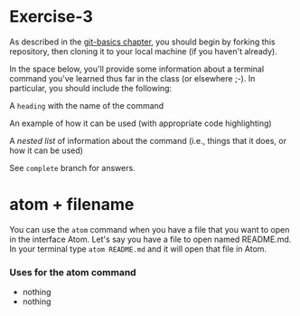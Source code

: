 # Exercise-3

As described in the [git-basics
chapter](https://info201.github.io/git-basics.html), you should begin
by forking this repository, then cloning it to your local machine (if
you haven't already).

In the space below, you'll provide some information about a terminal
command you've learned thus far in the class (or elsewhere ;-).  In particular, you
should include the following:

A `heading` with the name of the command

An example of how it can be used (with appropriate code highlighting)

A _nested list_ of information about the command (i.e., things that it does, or how it can be used)

See `complete` branch for answers.

# atom + filename

You can use the `atom` command when you have a file that you want to open in the interface Atom. Let's say you have a file to open named README.md. In your terminal type `atom README.md` and it will open that file in Atom.

### Uses for the atom command
* nothing
* nothing
